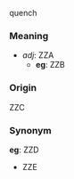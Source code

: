 quench
### Meaning
+ _adj_: ZZA
    + __eg__: ZZB

### Origin

ZZC

### Synonym

__eg__: ZZD

+ ZZE


